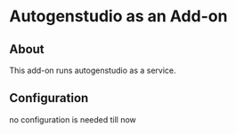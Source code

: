 # Autogenstudio as an Add-on

## About

This add-on runs autogenstudio as a service.

## Configuration

no configuration is needed till now